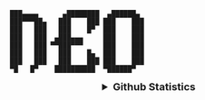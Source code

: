 

     ███▄▄▄▄      ▄████████  ▄██████▄  
     ███▀▀▀██▄   ███    ███ ███    ███ 
     ███   ███   ███    █▀  ███    ███ 
     ███   ███  ▄███▄▄▄     ███    ███ 
     ███   ███ ▀▀███▀▀▀     ███    ███ 
     ███   ███   ███    █▄  ███    ███ 
     ███   ███   ███    ███ ███    ███ 
     ▀█   █▀    ██████████  ▀██████▀  
                                  
               
               
   <details align="center">
  <summary style="font-weight: bold; font-size: 18px">Github Statistics</summary>

  ![Neo Eduardo's Github Statistics](https://github-readme-stats.vercel.app/api?username=neoeduardo&show_icons=true&theme=radical)
  ![The languages most used by Neo Eduardo](https://github-readme-stats.vercel.app/api/top-langs/?username=neoeduardo&layout=compact&theme=radical)

</details>
